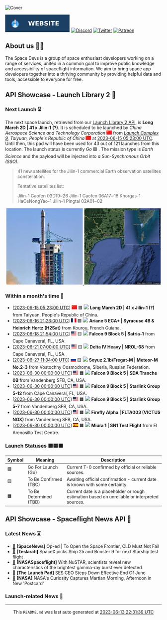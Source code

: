 ![Cover](https://raw.githubusercontent.com/TheSpaceDevs/Tutorials/main/assets/tsd_cover.png)


[![Website](https://raw.githubusercontent.com/TheSpaceDevs/Tutorials/e36b2c250ce7fcd4a801c1ed6cb1f9f9d031696b/assets/badge_tsd_website.svg)](https://thespacedevs.com/)
[![Discord](https://img.shields.io/badge/Discord-%237289DA.svg?style=for-the-badge&logo=discord&logoColor=white)](https://discord.gg/p7ntkNA)
[![Twitter](https://img.shields.io/badge/Twitter-%231DA1F2.svg?style=for-the-badge&logo=Twitter&logoColor=white)](https://twitter.com/TheSpaceDevs)
[![Patreon](https://img.shields.io/badge/Patreon-F96854?style=for-the-badge&logo=patreon&logoColor=white)](https://www.patreon.com/TheSpaceDevs)

## About us 🧑‍🚀
The Space Devs is a group of space enthusiast developers working on a range of
services, united in a common goal to improve public knowledge and accessibility
of spaceflight information. We aim to bring space app developers together into a
thriving community by providing helpful data and tools, accessible to everyone
for free.

## API Showcase - Launch Library 2 🚀

### Next Launch ⌛
The next space launch, retrieved from our
<a href="https://thespacedevs.com/llapi">Launch Library 2 API</a>, is
**Long March 2D | 41 x Jilin-1 (?)**. It is scheduled to be launched by *China Aerospace Science and Technology Corporation*
<img width="17" src="https://raw.githubusercontent.com/lipis/flag-icons/main/flags/4x3/cn.svg" />
from *<a href="">Launch Complex 9</a>, Taiyuan, People's Republic of China*
<img width="17" src="https://raw.githubusercontent.com/lipis/flag-icons/main/flags/4x3/cn.svg" />
at <a href="https://www.timeanddate.com/worldclock/fixedtime.html?iso=20230615T052300">2023-06-15 05:23:00 UTC</a>.  Until
then, this pad will have been used for 43
out of 121 launches from this location. The launch status is currently
*Go* 🟩 . The mission type is
*Earth Science* and the payload will be injected
into *a Sun-Synchronous Orbit
(SSO)*.
<br>
<blockquote>
  41 new satellites for the Jilin-1 commercial Earth observation satellites constellation.


Tentative satellites list:


Jilin-1 Gaofen 03D19~26
Jilin-1 Gaofen 06A17~18
Khorgas-1
HaCeNongYao-1
Jilin-1 Pingtai 02A01~02
</blockquote>

<p float="left" align="center">
  <a href="https://en.wikipedia.org/wiki/Long_March_(rocket_family)" >
    <img alt="launch-image" width="49%" src="profile/cache/launch_image.png" />
  </a>
  <a href="https://www.google.com/maps?q=38.849,111.608" >
    <img alt="pad-location" width="49%" src="profile/cache/new_pad_image.png"  />
  </a>
</p>

### Within a month's time 📅
- \[<a href="https://www.timeanddate.com/worldclock/fixedtime.html?iso=20230615T052300">2023-06-15 05:23:00 UTC</a>\]  <img width="17" src="https://raw.githubusercontent.com/lipis/flag-icons/main/flags/4x3/cn.svg" /> 🟩  <a href="https://www.google.com/calendar/render?action=TEMPLATE&text=Long March 2D | 41 x Jilin-1 (?)&location=Taiyuan, People&#x27;s Republic of China&dates=20230615T052300Z%2F20230615T060500Z"><img border="0" width="15" src="https://upload.wikimedia.org/wikipedia/commons/a/a5/Google_Calendar_icon_%282020%29.svg"></a> **Long March 2D | 41 x Jilin-1 (?)** from Taiyuan, People's Republic of China.
- \[<a href="https://www.timeanddate.com/worldclock/fixedtime.html?iso=20230616T212600">2023-06-16 21:26:00 UTC</a>\]  <img width="17" src="https://raw.githubusercontent.com/lipis/flag-icons/main/flags/4x3/fr.svg" /> 🟩  <a href="https://www.google.com/calendar/render?action=TEMPLATE&text=Ariane 5 ECA+ | Syracuse 4B &amp; Heinrich Hertz (H2Sat)&location=Kourou, French Guiana&dates=20230616T212600Z%2F20230616T230100Z"><img border="0" width="15" src="https://upload.wikimedia.org/wikipedia/commons/a/a5/Google_Calendar_icon_%282020%29.svg"></a> **Ariane 5 ECA+ | Syracuse 4B & Heinrich Hertz (H2Sat)** from Kourou, French Guiana.
- \[<a href="https://www.timeanddate.com/worldclock/fixedtime.html?iso=20230618T215400">2023-06-18 21:54:00 UTC</a>\]  <img width="17" src="https://raw.githubusercontent.com/lipis/flag-icons/main/flags/4x3/us.svg" /> 🟨  <a href="https://www.google.com/calendar/render?action=TEMPLATE&text=Falcon 9 Block 5 | Satria-1&location=Cape Canaveral, FL, USA&dates=20230618T215400Z%2F20230618T215400Z"><img border="0" width="15" src="https://upload.wikimedia.org/wikipedia/commons/a/a5/Google_Calendar_icon_%282020%29.svg"></a> **Falcon 9 Block 5 | Satria-1** from Cape Canaveral, FL, USA.
- \[<a href="https://www.timeanddate.com/worldclock/fixedtime.html?iso=20230621T070000">2023-06-21 07:00:00 UTC</a>\]  <img width="17" src="https://raw.githubusercontent.com/lipis/flag-icons/main/flags/4x3/us.svg" /> 🟨  <a href="https://www.google.com/calendar/render?action=TEMPLATE&text=Delta IV Heavy | NROL-68&location=Cape Canaveral, FL, USA&dates=20230621T070000Z%2F20230621T114500Z"><img border="0" width="15" src="https://upload.wikimedia.org/wikipedia/commons/a/a5/Google_Calendar_icon_%282020%29.svg"></a> **Delta IV Heavy | NROL-68** from Cape Canaveral, FL, USA.
- \[<a href="https://www.timeanddate.com/worldclock/fixedtime.html?iso=20230627T113400">2023-06-27 11:34:00 UTC</a>\]  <img width="17" src="https://raw.githubusercontent.com/lipis/flag-icons/main/flags/4x3/ru.svg" /> 🟨  <a href="https://www.google.com/calendar/render?action=TEMPLATE&text=Soyuz 2.1b/Fregat-M | Meteor-M No.2-3&location=Vostochny Cosmodrome, Siberia, Russian Federation&dates=20230627T113400Z%2F20230627T113400Z"><img border="0" width="15" src="https://upload.wikimedia.org/wikipedia/commons/a/a5/Google_Calendar_icon_%282020%29.svg"></a> **Soyuz 2.1b/Fregat-M | Meteor-M No.2-3** from Vostochny Cosmodrome, Siberia, Russian Federation.
- \[<a href="https://www.timeanddate.com/worldclock/fixedtime.html?iso=20230630T000000">2023-06-30 00:00:00 UTC</a>\]  <img width="17" src="https://raw.githubusercontent.com/lipis/flag-icons/main/flags/4x3/us.svg" /> 🟧  <a href="https://www.google.com/calendar/render?action=TEMPLATE&text=Falcon 9 Block 5 | SDA Tranche 0B&location=Vandenberg SFB, CA, USA&dates=20230630T000000Z%2F20230630T000000Z"><img border="0" width="15" src="https://upload.wikimedia.org/wikipedia/commons/a/a5/Google_Calendar_icon_%282020%29.svg"></a> **Falcon 9 Block 5 | SDA Tranche 0B** from Vandenberg SFB, CA, USA.
- \[<a href="https://www.timeanddate.com/worldclock/fixedtime.html?iso=20230630T000000">2023-06-30 00:00:00 UTC</a>\]  <img width="17" src="https://raw.githubusercontent.com/lipis/flag-icons/main/flags/4x3/us.svg" /> 🟧  <a href="https://www.google.com/calendar/render?action=TEMPLATE&text=Falcon 9 Block 5 | Starlink Group 5-12&location=Cape Canaveral, FL, USA&dates=20230630T000000Z%2F20230630T000000Z"><img border="0" width="15" src="https://upload.wikimedia.org/wikipedia/commons/a/a5/Google_Calendar_icon_%282020%29.svg"></a> **Falcon 9 Block 5 | Starlink Group 5-12** from Cape Canaveral, FL, USA.
- \[<a href="https://www.timeanddate.com/worldclock/fixedtime.html?iso=20230630T000000">2023-06-30 00:00:00 UTC</a>\]  <img width="17" src="https://raw.githubusercontent.com/lipis/flag-icons/main/flags/4x3/us.svg" /> 🟧  <a href="https://www.google.com/calendar/render?action=TEMPLATE&text=Falcon 9 Block 5 | Starlink Group 5-7&location=Vandenberg SFB, CA, USA&dates=20230630T000000Z%2F20230630T000000Z"><img border="0" width="15" src="https://upload.wikimedia.org/wikipedia/commons/a/a5/Google_Calendar_icon_%282020%29.svg"></a> **Falcon 9 Block 5 | Starlink Group 5-7** from Vandenberg SFB, CA, USA.
- \[<a href="https://www.timeanddate.com/worldclock/fixedtime.html?iso=20230630T000000">2023-06-30 00:00:00 UTC</a>\]  <img width="17" src="https://raw.githubusercontent.com/lipis/flag-icons/main/flags/4x3/us.svg" /> 🟧  <a href="https://www.google.com/calendar/render?action=TEMPLATE&text=Firefly Alpha | FLTA003 (VICTUS NOX)&location=Vandenberg SFB, CA, USA&dates=20230630T000000Z%2F20230630T000000Z"><img border="0" width="15" src="https://upload.wikimedia.org/wikipedia/commons/a/a5/Google_Calendar_icon_%282020%29.svg"></a> **Firefly Alpha | FLTA003 (VICTUS NOX)** from Vandenberg SFB, CA, USA.
- \[<a href="https://www.timeanddate.com/worldclock/fixedtime.html?iso=20230630T000000">2023-06-30 00:00:00 UTC</a>\]  <img width="17" src="https://raw.githubusercontent.com/lipis/flag-icons/main/flags/4x3/es.svg" /> 🟧  <a href="https://www.google.com/calendar/render?action=TEMPLATE&text=Miura 1 | SN1 Test Flight&location=El Arenosillo Test Centre&dates=20230630T000000Z%2F20230630T000000Z"><img border="0" width="15" src="https://upload.wikimedia.org/wikipedia/commons/a/a5/Google_Calendar_icon_%282020%29.svg"></a> **Miura 1 | SN1 Test Flight** from El Arenosillo Test Centre.


### Launch Statuses 🟩🟨🟧
<p align="center">
    <table class="tg">
    <thead>
      <tr>
        <th class="tg-0pky">Symbol</th>
        <th class="tg-0pky">Meaning</th>
        <th class="tg-0pky">Description</th>
      </tr>
    </thead>
    <tbody>
      <tr>
        <td class="tg-0pky">🟩</td>
        <td class="tg-0pky">Go For Launch (Go)</td>
        <td class="tg-0pky">Current T-0 confirmed by official or reliable sources.</td>
      </tr>
      <tr>
        <td class="tg-0pky">🟨</td>
        <td class="tg-0pky">To Be Confirmed (TBC)</td>
        <td class="tg-0pky">Awaiting official confirmation - current date is known with some certainty.</td>
      </tr>
      <tr>
        <td class="tg-0pky">🟧</td>
        <td class="tg-0pky">To Be Determined (TBD)</td>
        <td class="tg-0pky">Current date is a placeholder or rough estimation based on unreliable or interpreted sources.</td>
      </tr>
    </tbody>
    </table>
</p>

## API Showcase - Spaceflight News API 📰

### Latest News ⌛
- <a href="https://spacenews.com/op-ed-to-open-the-space-frontier-cld-must-not-fail/" >🔗</a> **[SpaceNews]** Op-ed | To Open the Space Frontier, CLD Must Not Fail
- <a href="https://www.teslarati.com/spacex-picks-ship-25-booster-9-for-next-starship-test-flight/" >🔗</a> **[Teslarati]** SpaceX picks Ship 25 and Booster 9 for next Starship test flight
- <a href="https://www.nasaspaceflight.com/2023/06/grb-221009a-nustar/" >🔗</a> **[NASASpaceflight]** With NuSTAR, scientists reveal new characteristics of the brightest gamma-ray burst ever detected
- <a href="https://tlpnetwork.com/news/2023/06/ses-ceo-resigns-effective-end-of-june" >🔗</a> **[The Launch Pad]** SES CEO Steps Down Effective End Of June
- <a href="https://mars.nasa.gov/news/9415/" >🔗</a> **[NASA]** NASA's Curiosity Captures Martian Morning, Afternoon in New 'Postcard'


### Launch-related News 🚀



<hr>
  <div align="center">
  This <code>README.md</code> was last auto generated at <a href="https://www.timeanddate.com/worldclock/fixedtime.html?iso=20230613T223139">2023-06-13 22:31:39 UTC</a>
  <br>
  <!-- <a href="https://medium.com/@g.h.garrett" target="_blank">Learn to add space launches to your profile here!</a> -->
</div>